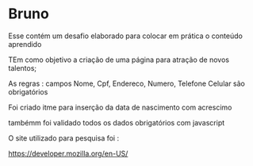 # Bruno
Esse contém um desafio elaborado para colocar em prática o conteúdo aprendido 

TEm como objetivo a criação de uma página para atração de novos talentos;

As regras : campos Nome, Cpf, Endereco, Numero, Telefone Celular são obrigatórios

Foi criado itme para inserção da data de nascimento com acrescimo 

tambémm foi validado todos os dados obrigatórios com javascript

O site utilizado para pesquisa foi :

https://developer.mozilla.org/en-US/

